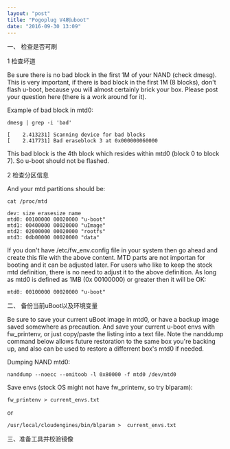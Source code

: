 ```yaml
---
layout: "post"
title: "Pogoplug V4刷uboot"
date: "2016-09-30 13:09"
---
```


一、 检查是否可刷

1 检查坏道

Be sure there is no bad block in the first 1M of your NAND (check dmesg). This is very important, if there is bad block in the first 1M (8 blocks), don't flash u-boot, because you will almost certainly brick your box. Please post your question here (there is a work around for it).

Example of bad block in mtd0:

```
dmesg | grep -i 'bad'

[    2.413231] Scanning device for bad blocks
[    2.417731] Bad eraseblock 3 at 0x000000060000
```

This bad block is the 4th block which resides within mtd0 (block 0 to block 7). So u-boot should not be flashed.

2 检查分区信息

And your mtd partitions should be:  
```
cat /proc/mtd

dev: size erasesize name
mtd0: 00100000 00020000 "u-boot"
mtd1: 00400000 00020000 "uImage"
mtd2: 02000000 00020000 "rootfs"
mtd3: 0db00000 00020000 "data"
```

If you don't have /etc/fw_env.config file in your system then go ahead and create this file with the above content. MTD parts are not importan for booting and it can be adjusted later. For users who like to keep the stock mtd definition, there is no need to adjust it to the above definition. As long as mtd0 is defined as 1MB (0x 00100000) or greater then it will be OK:  
```
mtd0: 00100000 00020000 "u-boot"
```

二、 备份当前uBoot以及环境变量

Be sure to save your current uBoot image in mtd0, or have a backup image saved somewhere as precaution. And save your current u-boot envs with fw_printenv, or just copy/paste the listing into a text file. Note the nanddump command below allows future restoration to the same box you're backing up, and also can be used to restore a differrent box's mtd0 if needed.

Dumping NAND mtd0:  
```
nanddump --noecc --omitoob -l 0x80000 -f mtd0 /dev/mtd0
```
Save envs (stock OS might not have fw_printenv, so try blparam):  
```
fw_printenv > current_envs.txt
```
or  
```
/usr/local/cloudengines/bin/blparam >  current_envs.txt
```

三、准备工具并校验镜像
